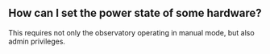 ## How can I set the power state of some hardware?

This requires not only the observatory operating in manual mode, but also admin privileges.
